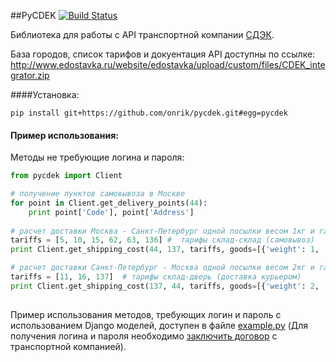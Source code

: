 ##PyCDEK
[![Build Status](https://travis-ci.org/onrik/pycdek.svg?branch=master)](https://travis-ci.org/onrik/pycdek)

Библиотека для работы с API транспортной компании [СДЭК](http://cdek.ru/).

База городов, список тарифов и докуентация API доступны по ссылке: http://www.edostavka.ru/website/edostavka/upload/custom/files/CDEK_integrator.zip

####Установка:

    pip install git+https://github.com/onrik/pycdek.git#egg=pycdek

#### Пример использования:
Методы не требующие логина и пароля:

```python
from pycdek import Client

# получение пунктов самовывоза в Москве
for point in Client.get_delivery_points(44):
    print point['Code'], point['Address']
    
# расчет доставки Москва - Санкт-Петербург одной посылки весом 1кг и габаритами (см) 50x10x20
tariffs = [5, 10, 15, 62, 63, 136] #  тарифы склад-склад (самовывоз)
print Client.get_shipping_cost(44, 137, tariffs, goods=[{'weight': 1, 'length': 50, 'width': 10, 'height': 20}])

# расчет доставки Санкт-Петербург - Москва одной посылки весом 2кг и габаритами (см) 100x10x20
tariffs = [11, 16, 137]  # тарифы склад-дверь (доставка курьером)
print Client.get_shipping_cost(137, 44, tariffs, goods=[{'weight': 2, 'length': 100, 'width': 10, 'height': 20}])
    
```

Пример использования методов, требующих логин и пароль с использованием Django моделей, доступен в файле [example.py](example.py) (Для получения логина и пароля необходимо [заключить договор](http://www.edostavka.ru/reglament.html) с транспортной компанией).
